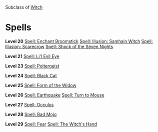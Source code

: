 <!-- TITLE: Vodouist -->
<!-- SUBTITLE: Illusion, curses and hexes.  Vodouists are masters of the dark art of voodoo and know how to channel a grudge to their own gain. -->

Subclass of [Witch](witch)
# Spells

**Level 20**
[Spell: Enchant Broomstick](enchant-broomstick)
[Spell: Illusion: Samhain Witch](illusion-samhain-witch)
[Spell: Illusion: Scarecrow](illusion-scarecrow)
[Spell: Shock of the Seven Nights](shock-of-the-seven-nights)

**Level 21**
[Spell: Li'l Evil Eye](li'l-evil-eye)

**Level 23**
[Spell: Poltergeist](poltergeist)

**Level 24**
[Spell: Black Cat](black-cat)

**Level 25**
[Spell: Form of the Widow](form-of-the-widow)

**Level 26**
[Spell: Earthquake](earthquake)
[Spell: Turn to Mouse](turn-to-mouse)

**Level 27**
[Spell: Occulus](occulus)

**Level 28**
[Spell: Bad Mojo](bad-mojo)

**Level 29**
[Spell: Fear](fear)
[Spell: The Witch's Hand](the-witch's-hand)